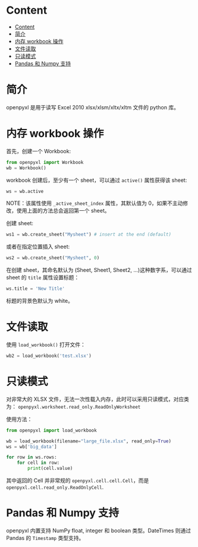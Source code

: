 # Content
- [Content](#content)
- [简介](#%e7%ae%80%e4%bb%8b)
- [内存 workbook 操作](#%e5%86%85%e5%ad%98-workbook-%e6%93%8d%e4%bd%9c)
- [文件读取](#%e6%96%87%e4%bb%b6%e8%af%bb%e5%8f%96)
- [只读模式](#%e5%8f%aa%e8%af%bb%e6%a8%a1%e5%bc%8f)
- [Pandas 和 Numpy 支持](#pandas-%e5%92%8c-numpy-%e6%94%af%e6%8c%81)

# 简介
openpyxl 是用于读写 Excel 2010 xlsx/xlsm/xltx/xltm 文件的 python 库。


# 内存 workbook 操作
首先，创建一个 Workbook:
```py
from openpyxl import Workbook
wb = Workbook()
```

workbook 创建后，至少有一个 sheet，可以通过 `active()` 属性获得该 sheet:
```py
ws = wb.active
```
NOTE：该属性使用 `_active_sheet_index` 属性，其默认值为 0，如果不主动修改，使用上面的方法总会返回第一个 sheet。

创建 sheet:
```py
ws1 = wb.create_sheet("Mysheet") # insert at the end (default)
```

或者在指定位置插入 sheet:
```py
ws2 = wb.create_sheet("Mysheet", 0)
```

在创建 sheet，其命名默认为 (Sheet, Sheet1, Sheet2, …)这种数字系，可以通过 sheet 的 `title` 属性设置标题：
```py
ws.title = 'New Title'
```

标题的背景色默认为 white。

# 文件读取
使用 `load_workbook()` 打开文件：
```py
wb2 = load_workbook('test.xlsx')
```

# 只读模式
对非常大的 XLSX 文件，无法一次性载入内存，此时可以采用只读模式，对应类为：
	`openpyxl.worksheet.read_only.ReadOnlyWorksheet`

使用方法：
```py
from openpyxl import load_workbook

wb = load_workbook(filename="large_file.xlsx", read_only=True)
ws = wb['big_data']

for row in ws.rows:
    for cell in row:
        print(cell.value)
```
其中返回的 Cell 并非常规的 `openpyxl.cell.cell.Cell`，而是 `openpyxl.cell.read_only.ReadOnlyCell`.

# Pandas 和 Numpy 支持
openpyxl 内置支持 NumPy float, integer 和 boolean 类型。DateTimes 则通过 Pandas 的 `Timestamp` 类型支持。

